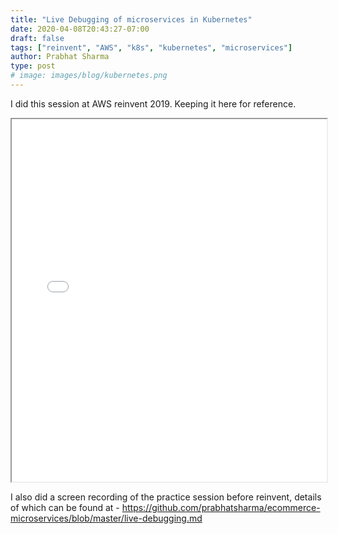 ```yaml
---
title: "Live Debugging of microservices in Kubernetes"
date: 2020-04-08T20:43:27-07:00
draft: false
tags: ["reinvent", "AWS", "k8s", "kubernetes", "microservices"]
author: Prabhat Sharma
type: post
# image: images/blog/kubernetes.png
---
```


I did this session at AWS reinvent 2019. Keeping it here for reference.

<iframe src="/images/blog/Live_debug_microservice_running_on_Kubernetes_cluster_CON417-R3.pdf" width="100%" height="580px">
This browser does not support PDFs. Please download the PDF to view it: Download PDF
</iframe>

I also did a screen recording of the practice session before reinvent, details of which can be found at - https://github.com/prabhatsharma/ecommerce-microservices/blob/master/live-debugging.md
